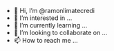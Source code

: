 - 👋 Hi, I’m @ramonlimatecredi
- 👀 I’m interested in ...
- 🌱 I’m currently learning ...
- 💞️ I’m looking to collaborate on ...
- 📫 How to reach me ...

<!---
ramonlimatecredi/ramonlimatecredi is a ✨ special ✨ repository because its `README.md` (this file) appears on your GitHub profile.
You can click the Preview link to take a look at your changes.
--->
